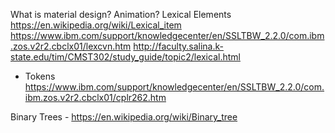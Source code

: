 
What is material design?
Animation?
Lexical Elements
https://en.wikipedia.org/wiki/Lexical_item
https://www.ibm.com/support/knowledgecenter/en/SSLTBW_2.2.0/com.ibm.zos.v2r2.cbclx01/lexcvn.htm
http://faculty.salina.k-state.edu/tim/CMST302/study_guide/topic2/lexical.html
* Tokens https://www.ibm.com/support/knowledgecenter/en/SSLTBW_2.2.0/com.ibm.zos.v2r2.cbclx01/cplr262.htm


Binary Trees - https://en.wikipedia.org/wiki/Binary_tree
